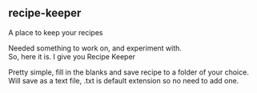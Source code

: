 ## recipe-keeper
A place to keep your recipes

Needed something to work on, and experiment with.    
So, here it is.
I give you Recipe Keeper  

Pretty simple, fill in the blanks and save recipe to a folder of your choice.  
Will save as a text file, .txt is default extension so no need to add one.  


